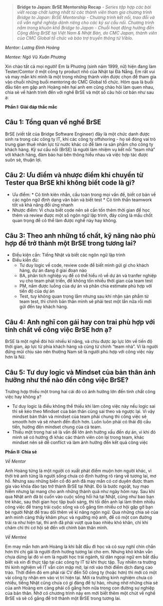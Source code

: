 > **Bridge to Japan: BrSE Mentorship Recap**  - *Series tập hợp các bài viết recap chất lượng nhất từ các thành viên tham gia chương trình Bridge to Japan: BrSE Mentorship - Chương trình kết nối, trao đổi và cố vấn nghề nghiệp dành riêng cho các kỹ sư cầu nối. Chương trình nằm trong khuôn khổ Bridge to Japan - Chuỗi hoạt động hướng đến Cộng đồng BrSE tại Việt Nam & Nhật Bản, do CMC Japan, thành viên của CMC Global tổ chức và bảo trợ truyền thông từ Viblo.*

*Mentor: Lương Đình Hoàng*

*Mentee: Ngô Vũ Xuân Phương*

Xin chào tất cả mọi người! Em là Phương (sinh năm 1999, nữ) hiện đang làm Tester/Comtor ở một công ty product nhỏ của Nhật tại Đà Nẵng. Em rất vui và may mắn khi mình là một trong những thành viên được chọn để tham gia vào chuỗi những buổi mentoring do CMC Global tổ chức. Hôm qua là buổi đầu tiên em gặp anh Hoàng nên hai anh em cũng chào hỏi làm quen nhau, chia sẻ về hành trình đến với nghề BrSE và một số câu hỏi cơ bản như sau ạ:

**Phần I: Giải đáp thắc mắc**
## Câu 1: Tổng quan về nghề BrSE
BrSE (viết tắt của Bridge Software Engineer)  đây là một chức danh được sinh ra trong các công ty IT, khi các công ty offshoring - họ sẽ đóng vai trò trung gian thuê nhân lực từ nước khác có để làm ra sản phẩm cho công ty khách hàng.  Kỹ sư cầu nối (BrSE) là người làm nhiệm vụ kết nối “team nhà” với khách hàng, đảm bảo hai bên thông hiểu nhau và việc hợp tác được suôn sẻ, thuận lợi.

## Câu 2: Ưu điểm và nhược điểm khi chuyển từ Tester qua BrSE khi không biết code là gì? 
* Ưu điểm:
        * Có tính kiên nhẫn, cầu toàn trong mọi vấn đề, biết cơ bản về các ngôn ngữ định dạng văn bản và biết test
        * Có tinh thần teamwork tốt và khả năng đối ứng nhanh
* Nhược điểm: Vì chưa biết code nên sẽ cần tốn thêm thời gian để học thêm và review được một số ngôn ngữ lập trình, đây cũng là mấu chốt quan trọng để có thể làm được nghề này hay không. 

## Câu 3: Theo anh những tố chất, kỹ năng nào phù hợp để trở thành một BrSE trong tương lai? 
- Điều kiện cần: Tiếng Nhật và biết các ngôn ngữ lập trình
- Điều kiền đủ: 
  + Tư duy logic về code, review code để biết mình gửi gì cho khách hàng, dự án đang ở giai đoạn nào 
  + BA, phân tích nghiệp vụ để có thể hiểu rõ về dự án và tranfer nghiệp vụ cho team phát triển, để    không tốn nhiều thời gian của team test 
  + PM, nắm được luồng của dự án và phân chia estimate phù hợp với tiến độ của dự án
  + Test, tuy không quan trọng lắm nhưng sau khi nhận sản phẩm từ team test, thì chính bản thân mình sẽ phải test một lần nữa rồi mới gửi đến tay khách hàng. 

## Câu 4: Anh nghĩ con gái hay con trai phù hợp với tính chất về công việc BrSE hơn ạ? 
BrSE là một nghề đòi hỏi nhiều kĩ năng, và chịu được áp lực lớn về tiến độ thời gian, áp lực từ phía khách hàng và cũng từ chính “team nhà”. Vì là người đứng mũi chịu sào nên thường Nam sẽ là người phù hợp với công việc này hơn là Nữ.

## Câu 5: Tư duy logic và Mindset của bản thân ảnh hưởng như thế nào đến công việc BrSE?
Trường hợp thiếu một trong hai cái đó có ảnh hưởng lớn đến tính chất công việc hay không ạ?
- Tư duy logic là điều không thể thiếu khi làm công việc này nếu logic sai thì sẽ kéo theo Mindset của bản thân cũng sai theo và ngược lại. Vì vậy mindset bản thân và mindset của team phải chung thì công việc sẽ smooth hơn và sẽ nhanh đến địch hơn. Luôn luôn phải có thái độ cầu tiến, hướng đến mindset chung của cả team.
- Thiếu một trong hai sẽ là vấn đề lớn ảnh hưởng xấu đến dự án, vì khi đó mình sẽ có hướng đi khác các thành viên còn lại trong team, khác mindset nên sẽ dễ conflict và làm ảnh hưởng đến kết quả công việc


**Phần II: Chia sẻ**

*Về Mentor*

Anh Hoàng từng là một người có xuất phát điểm muộn hơn người khác, vì thời trẻ anh từng là người sống chưa có định hướng rõ ràng về tương lai, mơ hồ. Nhưng sau những biến cố đó anh đã may mắn có cơ duyên được tham gia vào khóa đào tạo trở thành BrSE tại Nhật. Đó là bước ngoặt, tuy mạo hiểm nhưng lại mang cho anh những thành quả như ngày hôm nay. Sau khi qua Nhật anh đã bị cuốn vào cuộc sống hối hả tại Nhật, cũng như bao bạn trẻ khác, sau thời gian học tập buổi sáng, thì tối đến anh lại làm thêm nhiều công việc để trang trải cuộc sống và cố gắng tìm nhiều cơ hội gặp gỡ bạn bè người Nhật để trau dồi thêm về kĩ năng ngôn ngữ. Qua những chia sẻ của anh mình càng thấy khâm phục và ngưỡng mộ anh, để có một con đường trải ra như hiện tại, thì anh đã phải vượt qua bao nhiêu khó khăn, chỉ khi chăm chỉ thì cơ hội sẽ đến với chính bản thân mình.

*Về Mentee*

Em may mắn hơn anh Hoàng là khi bắt đầu đi học và có suy nghĩ chín chắn hơn thì chị gái là người định hướng tương lai cho em. Nhưng khó khăn vẫn chưa dừng lại đó vì em là người học trái ngành, từ dân ngoại ngữ em bắt đầu biết và xin đi thực tập tại các công ty IT từ khi thực tập. Tuy nhiên ra trường thì kinh nghiệm về IT vẫn còn mập mờ, lại rơi vào thời điểm dịch đang cao trào. Thời điểm đó em phải rải CV đến 50 công ty (hoặc hơn) thì mới có một vài công ty nhận em vào vị trí hiện tại. Mới ra trường kinh nghiệm chưa có nhiều, tiếng Nhật cũng chưa có gì đáng để tự hào, nhưng nhờ những chia sẻ của anh Hoàng em càng phải cố gắng hơn nữa trong con đường sự nghiệp của bản thân. Nhờ có chương trình này em mới biết thêm một chút về nghề BrSE và sẽ cố gắng để trở thành một BrSE trong tương lai.